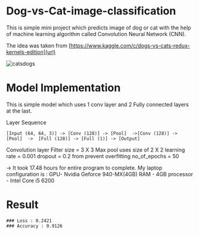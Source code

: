 # Dog-vs-Cat-image-classification
This is simple mini project which predicts image of dog or cat with the help of machine learning algorithm called Convolution Neural Network (CNN).

The idea was taken from [https://www.kaggle.com/c/dogs-vs-cats-redux-kernels-edition](url)

![catsdogs](https://user-images.githubusercontent.com/37996516/38716131-b5dda1aa-3efc-11e8-8d01-57740370809f.jpg)

# Model Implementation

This is simple model which uses 1 conv layer and 2 Fully connected layers at the last.
 
Layer Sequence
```
[Input (64, 64, 3)] -> [Conv (128)] -> [Pool]  ->[Conv (128)] -> [Pool]  ->  [Full (128)] -> [Full (1)] -> [Output]
```

Convolution layer Filter size = 3 X 3
Max pool uses size of 2 X 2
learning rate = 0.001 
dropout = 0.2 from prevent overfitting
no_of_epochs = 50

-> It took 17.48 hours for entire program to complete. My laptop configuration is :
GPU- Nvidia Geforce 940-MX(4GB)
RAM - 4GB
processor - Intel Core i5 6200

# Result
```
### Loss : 0.2421 
### Accuracy : 0.9126 

```
